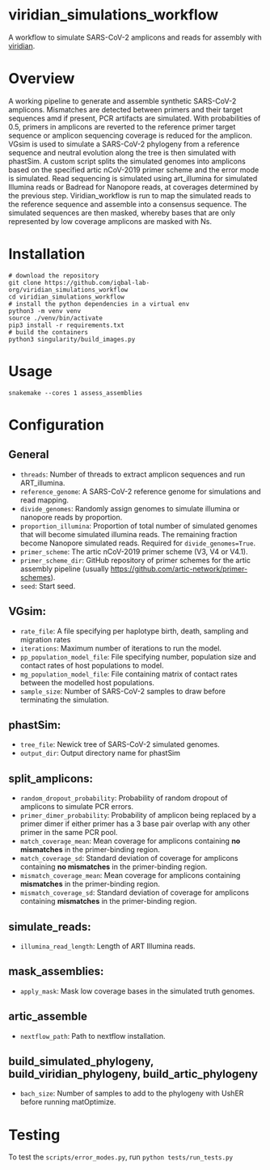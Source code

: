 # viridian_simulations_workflow

A workflow to simulate SARS-CoV-2 amplicons and reads for assembly with [viridian](https://github.com/iqbal-lab-org/viridian).

# Overview

A working pipeline to generate and assemble synthetic SARS-CoV-2 amplicons. Mismatches are detected between primers and their target sequences amd if present, PCR artifacts are simulated. With probabilities of 0.5, primers in amplicons are reverted to the reference primer target sequence or amplicon sequencing coverage is reduced for the amplicon. VGsim is used to simulate a SARS-CoV-2 phylogeny from a reference sequence and neutral evolution along the tree is then simulated with phastSim. A custom script splits the simulated genomes into amplicons based on the specified artic nCoV-2019 primer scheme and the error mode is simulated. Read sequencing is simulated using art_illumina for simulated Illumina reads or Badread for Nanopore reads, at coverages determined by the previous step. Viridian_workflow is run to map the simulated reads to the reference sequence and assemble into a consensus sequence. The simulated sequences are then masked, whereby bases that are only represented by low coverage amplicons are masked with Ns.

# Installation

```
# download the repository
git clone https://github.com/iqbal-lab-org/viridian_simulations_workflow
cd viridian_simulations_workflow
# install the python dependencies in a virtual env
python3 -m venv venv
source ./venv/bin/activate
pip3 install -r requirements.txt
# build the containers
python3 singularity/build_images.py
```

# Usage

```snakemake --cores 1 assess_assemblies```

# Configuration

## General
* ```threads```: Number of threads to extract amplicon sequences and run ART_illumina.
* ```reference_genome```: A SARS-CoV-2 reference genome for simulations and read mapping.
* ```divide_genomes```: Randomly assign genomes to simulate illumina or nanopore reads by proportion.
* ```proportion_illumina```: Proportion of total number of simulated genomes that will become simulated illumina reads. The remaining fraction become Nanopore simulated reads. Required for ```divide_genomes=True```.
* ```primer_scheme```: The artic nCoV-2019 primer scheme (V3, V4 or V4.1).
* ```primer_scheme_dir```: GitHub repository of primer schemes for the artic assembly pipeline (usually https://github.com/artic-network/primer-schemes).
* ```seed```: Start seed.

## VGsim:
* ```rate_file```: A file specifying per haplotype birth, death, sampling and migration rates
* ```iterations```: Maximum number of iterations to run the model.
* ```pp_population_model_file```: File specifying number, population size and contact rates of host populations to model.
* ```mg_population_model_file```: File containing matrix of contact rates between the modelled host populations.
* ```sample_size```: Number of SARS-CoV-2 samples to draw before terminating the simulation.

## phastSim:
* ```tree_file```: Newick tree of SARS-CoV-2 simulated genomes.
* ```output_dir```: Output directory name for phastSim

## split_amplicons:
* ```random_dropout_probability```: Probability of random dropout of amplicons to simulate PCR errors.
* ```primer_dimer_probability```: Probability of amplicon being replaced by a primer dimer if either primer has a 3 base pair overlap with any other primer in the same PCR pool.
* ```match_coverage_mean```: Mean coverage for amplicons containing **no mismatches** in the primer-binding region.
* ```match_coverage_sd```: Standard deviation of coverage for amplicons containing **no mismatches** in the primer-binding region.
* ```mismatch_coverage_mean```: Mean coverage for amplicons containing **mismatches** in the primer-binding region.
* ```mismatch_coverage_sd```: Standard deviation of coverage for amplicons containing **mismatches** in the primer-binding region.

## simulate_reads:
* ```illumina_read_length```: Length of ART Illumina reads.

## mask_assemblies:
* ```apply_mask```: Mask low coverage bases in the simulated truth genomes.

## artic_assemble
* ```nextflow_path```: Path to nextflow installation.

## build_simulated_phylogeny, build_viridian_phylogeny, build_artic_phylogeny
* ```bach_size```: Number of samples to add to the phylogeny with UshER before running matOptimize.

# Testing

To test the ```scripts/error_modes.py```, run ```python tests/run_tests.py```